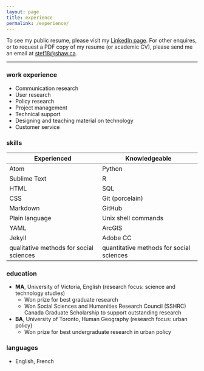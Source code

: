 ```yaml
---
layout: page
title: experience
permalink: /experience/
---
```


To see my public resume, please visit my [LinkedIn page](https://www.linkedin.com/in/stefan-higgins-25b8a1221/). For other enquires, or to request a PDF copy of my resume (or academic CV), please send me an email at <stef18@shaw.ca>.

***

### work experience

* Communication research
* User research
* Policy research
* Project management
* Technical support
* Designing and teaching material on technology
* Customer service

### skills

| Experienced | Knowledgeable |
| ----------- | ------------- |
| Atom        | Python
| Sublime Text | R
| HTML        | SQL
| CSS         | Git (porcelain)
| Markdown    | GitHub
| Plain language | Unix shell commands
| YAML        | ArcGIS
| Jekyll      | Adobe CC
| qualitative methods for social sciences | quantitative methods for social sciences

### education

* **MA**, University of Victoria, English (research focus: science and technology studies)
  * Won prize for best graduate research
  * Won Social Sciences and Humanities Research Council (SSHRC) Canada Graduate Scholarship to support outstanding research
* **BA**, University of Toronto, Human Geography (research focus: urban policy)
  * Won prize for best undergraduate research in urban policy

### languages

* English, French
